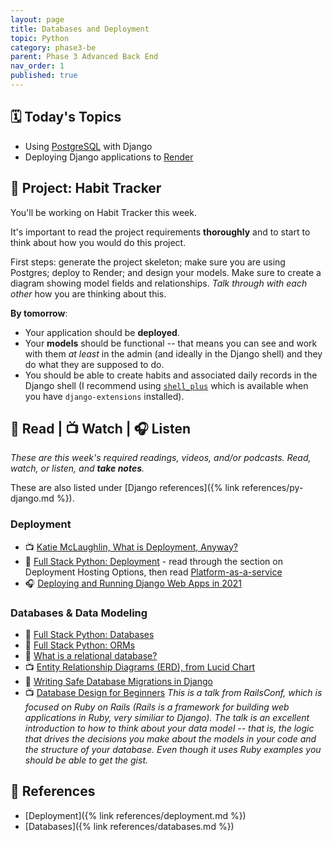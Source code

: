 ```yaml
---
layout: page
title: Databases and Deployment
topic: Python
category: phase3-be
parent: Phase 3 Advanced Back End
nav_order: 1
published: true
---
```


## 🗓️ Today's Topics

- Using [PostgreSQL](https://www.postgresql.org/) with Django
- Deploying Django applications to [Render](https://www.render.com/)

## 🎯 Project: Habit Tracker

You'll be working on Habit Tracker this week.

It's important to read the project requirements **thoroughly** and to start to think about how you would do this project.

First steps: generate the project skeleton; make sure you are using Postgres; deploy to Render; and design your models. Make sure to create a diagram showing model fields and relationships. _Talk through with each other_ how you are thinking about this.

**By tomorrow**:

- Your application should be **deployed**.
- Your **models** should be functional -- that means you can see and work with them _at least_ in the admin (and ideally in the Django shell) and they do what they are supposed to do.
- You should be able to create habits and associated daily records in the Django shell (I recommend using [`shell_plus`](https://django-extensions.readthedocs.io/en/latest/shell_plus.html) which is available when you have `django-extensions` installed).

## 📖 Read | 📺 Watch | 🎧 Listen

_These are this week's required readings, videos, and/or podcasts. Read, watch, or listen, and **take notes**._

These are also listed under [Django references]({% link references/py-django.md %}).

### Deployment

- 📺 [Katie McLaughlin, What is Deployment, Anyway?](https://2021.djangocon.us/talks/what-is-deployment-anyway/)
- 📖 [Full Stack Python: Deployment](https://www.fullstackpython.com/deployment.html) - read through the section on Deployment Hosting Options, then read [Platform-as-a-service](https://www.fullstackpython.com/platform-as-a-service.html)
- 🎧 [Deploying and Running Django Web Apps in 2021](https://talkpython.fm/episodes/show/301/deploying-and-running-django-web-apps-in-2021)

### Databases & Data Modeling

- 📖 [Full Stack Python: Databases](https://www.fullstackpython.com/databases.html)
- 📖 [Full Stack Python: ORMs](https://www.fullstackpython.com/object-relational-mappers-orms.html)
- 📖 [What is a relational database?](https://www.techtarget.com/searchdatamanagement/definition/relational-database)
- 📺 [Entity Relationship Diagrams (ERD), from Lucid Chart](https://www.youtube.com/watch?v=QpdhBUYk7Kk)
- 📖 [Writing Safe Database Migrations in Django](https://markusholtermann.eu/2021/06/writing-safe-database-migrations-in-django/)
- 📺 [Database Design for Beginners](https://youtu.be/1VsSXRPEBo0) _This is a talk from RailsConf, which is focused on Ruby on Rails (Rails is a framework for building web applications in Ruby, very similiar to Django). The talk is an excellent introduction to how to think about your data model -- that is, the logic that drives the decisions you make about the models in your code and the structure of your database. Even though it uses Ruby examples you should be able to get the gist._

## 🔖 References

- [Deployment]({% link references/deployment.md %})
- [Databases]({% link references/databases.md %})
